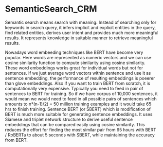 # SemanticSearch_CRM

Semantic search means search with meaning. Instead of searching only for keywords in search query, it infers implicit and explicit entities in the query, 
find related entities, derives user intent and provides much more meaningful results. 
It represents knowledge in suitable manner to retrieve meaningful results.

Nowadays word embeeding techniques like BERT have become very popular. Here words are represented as numeric vectors and we can use cosine similarity function to
compute similarity using cosine similarity. These word embeddings works great for individual words but not for sentences.
If we just average word vectors within sentence and use it as sentence embedding, the performance of resulting embeddings is poeerer than glove embeddings. 
Also if you want to train BERT from scratch, it is computationally very expensive.
Typically you need to feed in pair of sentences to BERT for training. So if we have corpus of 10,000 sentences, it would mean we would need to feed in all possible 
pairs of sentences which amounts to n*(n-1)/2) = 50 million training examples and it would take 65 hrs to finish training.
Sentence BERT (or SBERT) which is modification of BERT is much more suitable for generating sentence embeddings. It uses Siamese and triplet network structure to 
derive useful sentence embeddings that can be compared easily using cosine similarity. This reduces the effort for finding the most similar pair from 65 hours with 
BERT / RoBERTa to about 5 seconds with SBERT, while maintaining the accuracy from BERT.
